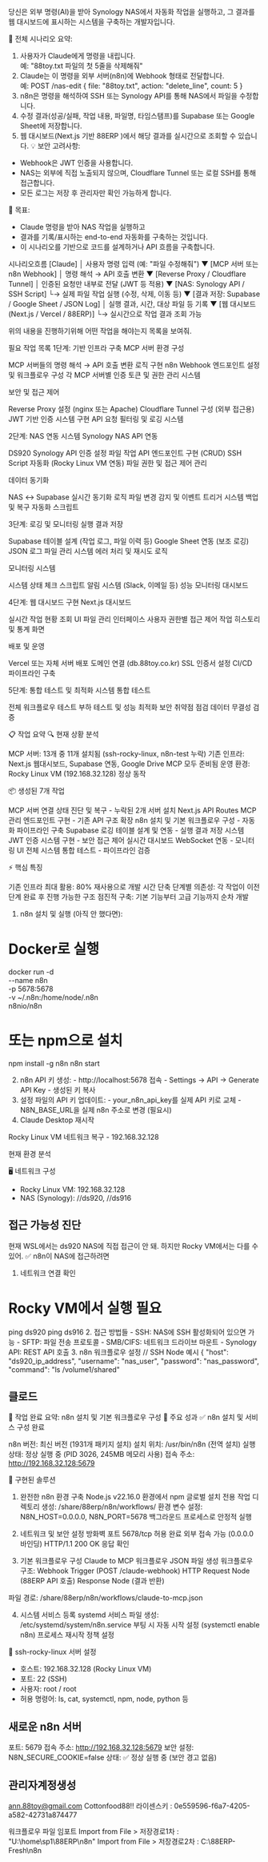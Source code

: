 당신은 외부 명령(AI)을 받아 Synology NAS에서 자동화 작업을 실행하고,
그 결과를 웹 대시보드에 표시하는 시스템을 구축하는 개발자입니다.

📌 전체 시나리오 요약:
1. 사용자가 Claude에게 명령을 내립니다.  
   예: "88toy.txt 파일의 첫 5줄을 삭제해줘"
2. Claude는 이 명령을 외부 서버(n8n)에 Webhook 형태로 전달합니다.  
   예: POST /nas-edit { file: "88toy.txt", action: "delete_line", count: 5 }
3. n8n은 명령을 해석하여 SSH 또는 Synology API를 통해 NAS에서 파일을 수정합니다.
4. 수정 결과(성공/실패, 작업 내용, 파일명, 타임스탬프)를 Supabase 또는 Google Sheet에 저장합니다.
5. 웹 대시보드(Next.js 기반 88ERP )에서 해당 결과를 실시간으로 조회할 수 있습니다.
💡 보안 고려사항:
- Webhook은 JWT 인증을 사용합니다.
- NAS는 외부에 직접 노출되지 않으며, Cloudflare Tunnel 또는 로컬 SSH를 통해 접근합니다.
- 모든 로그는 저장 후 관리자만 확인 가능하게 합니다.

🎯 목표:
- Claude 명령을 받아 NAS 작업을 실행하고
- 결과를 기록/표시하는 end-to-end 자동화를 구축하는 것입니다.
-  이 시나리오를 기반으로 코드를 설계하거나 API 흐름을 구축합니다.

시나리오흐름
[Claude]
   │  사용자 명령 입력 (예: "파일 수정해줘")
   ▼
[MCP 서버 또는 n8n Webhook]
   │  명령 해석 → API 호출 변환
   ▼
[Reverse Proxy / Cloudflare Tunnel]
   │  인증된 요청만 내부로 전달 (JWT 등 적용)
   ▼
[NAS: Synology API / SSH Script]
   └→ 실제 파일 작업 실행 (수정, 삭제, 이동 등)
   ▼
[결과 저장: Supabase / Google Sheet / JSON Log]
   │  실행 결과, 시간, 대상 파일 등 기록
   ▼
[웹 대시보드 (Next.js / Vercel / 88ERP)]
   └→ 실시간으로 작업 결과 조회 가능

위의 내용을 진행하기위해 어떤 작업을 해야는지 목록을 보여줘. 

필요 작업 목록
1단계: 기반 인프라 구축
MCP 서버 환경 구성

MCP 서버들의 명령 해석 → API 호출 변환 로직 구현
n8n Webhook 엔드포인트 설정 및 워크플로우 구성
각 MCP 서버별 인증 토큰 및 권한 관리 시스템

보안 및 접근 제어

Reverse Proxy 설정 (nginx 또는 Apache)
Cloudflare Tunnel 구성 (외부 접근용)
JWT 기반 인증 시스템 구현
API 요청 필터링 및 로깅 시스템

2단계: NAS 연동 시스템
Synology NAS API 연동

DS920 Synology API 인증 설정
파일 작업 API 엔드포인트 구현 (CRUD)
SSH Script 자동화 (Rocky Linux VM 연동)
파일 권한 및 접근 제어 관리

데이터 동기화

NAS ↔ Supabase 실시간 동기화 로직
파일 변경 감지 및 이벤트 트리거 시스템
백업 및 복구 자동화 스크립트

3단계: 로깅 및 모니터링
실행 결과 저장

Supabase 테이블 설계 (작업 로그, 파일 이력 등)
Google Sheet 연동 (보조 로깅)
JSON 로그 파일 관리 시스템
에러 처리 및 재시도 로직

모니터링 시스템

시스템 상태 체크 스크립트
알림 시스템 (Slack, 이메일 등)
성능 모니터링 대시보드

4단계: 웹 대시보드 구현
Next.js 대시보드

실시간 작업 현황 조회 UI
파일 관리 인터페이스
사용자 권한별 접근 제어
작업 히스토리 및 통계 화면

배포 및 운영

Vercel 또는 자체 서버 배포
도메인 연결 (db.88toy.co.kr)
SSL 인증서 설정
CI/CD 파이프라인 구축

5단계: 통합 테스트 및 최적화
시스템 통합 테스트

전체 워크플로우 테스트
부하 테스트 및 성능 최적화
보안 취약점 점검
데이터 무결성 검증


📋 작업 요약
🔍 현재 상황 분석

MCP 서버: 13개 중 11개 설치됨 (ssh-rocky-linux, n8n-test 누락)
기존 인프라: Next.js 웹대시보드, Supabase 연동, Google Drive MCP 모두 준비됨
운영 환경: Rocky Linux VM (192.168.32.128) 정상 동작

📦 생성된 7개 작업

MCP 서버 연결 상태 진단 및 복구 - 누락된 2개 서버 설치
Next.js API Routes MCP 관리 엔드포인트 구현 - 기존 API 구조 확장
n8n 설치 및 기본 워크플로우 구성 - 자동화 파이프라인 구축
Supabase 로깅 테이블 설계 및 연동 - 실행 결과 저장 시스템
JWT 인증 시스템 구현 - 보안 접근 제어
실시간 대시보드 WebSocket 연동 - 모니터링 UI
전체 시스템 통합 테스트 - 파이프라인 검증

⚡ 핵심 특징

기존 인프라 최대 활용: 80% 재사용으로 개발 시간 단축
단계별 의존성: 각 작업이 이전 단계 완료 후 진행 가능한 구조
점진적 구축: 기본 기능부터 고급 기능까지 순차 개발

 1. n8n 설치 및 실행 (아직 안 했다면):
  # Docker로 실행
  docker run -d \
    --name n8n \
    -p 5678:5678 \
    -v ~/.n8n:/home/node/.n8n \
    n8nio/n8n

  # 또는 npm으로 설치
  npm install -g n8n
  n8n start

  2. n8n API 키 생성:
    - http://localhost:5678 접속
    - Settings → API → Generate API Key
    - 생성된 키 복사
  3. 설정 파일의 API 키 업데이트:
    - your_n8n_api_key를 실제 API 키로 교체
    - N8N_BASE_URL을 실제 n8n 주소로 변경 (필요시)
  4. Claude Desktop 재시작

  Rocky Linux VM 네트워크 복구 - 192.168.32.128

  현재 환경 분석

  🖥️ 네트워크 구성

  - Rocky Linux VM: 192.168.32.128
  - NAS (Synology): //ds920, //ds916

## 접근 가능성 진단
  현재 WSL에서는 ds920 NAS에 직접 접근이 안 돼. 하지만 Rocky VM에서는 다를 수 있어.
  ✅ n8n이 NAS에 접근하려면
  1. 네트워크 연결 확인
  # Rocky VM에서 실행 필요
  ping ds920
  ping ds916
  2. 접근 방법들
    - SSH: NAS에 SSH 활성화되어 있으면 가능
    - SFTP: 파일 전송 프로토콜
    - SMB/CIFS: 네트워크 드라이브 마운트
    - Synology API: REST API 호출
  3. n8n 워크플로우 설정
  // SSH Node 예시
  {
    "host": "ds920_ip_address",
    "username": "nas_user",
    "password": "nas_password",
    "command": "ls /volume1/shared"



## 클로드 
🎉 작업 완료 요약: n8n 설치 및 기본 워크플로우 구성
🎯 주요 성과
✅ n8n 설치 및 서비스 구성 완료

n8n 버전: 최신 버전 (1931개 패키지 설치)
설치 위치: /usr/bin/n8n (전역 설치)
실행 상태: 정상 실행 중 (PID 3026, 245MB 메모리 사용)
접속 주소: http://192.168.32.128:5679

🔧 구현된 솔루션
1. 완전한 n8n 환경 구축
Node.js v22.16.0 환경에서 npm 글로벌 설치
전용 작업 디렉토리 생성: /share/88erp/n8n/workflows/
환경 변수 설정: N8N_HOST=0.0.0.0, N8N_PORT=5678
백그라운드 프로세스로 안정적 실행

2. 네트워크 및 보안 설정
방화벽 포트 5678/tcp 허용 완료
외부 접속 가능 (0.0.0.0 바인딩)
HTTP/1.1 200 OK 응답 확인

3. 기본 워크플로우 구성
Claude to MCP 워크플로우 JSON 파일 생성
워크플로우 구조:
Webhook Trigger (POST /claude-webhook)
HTTP Request Node (88ERP API 호출)
Response Node (결과 반환)


파일 경로: /share/88erp/n8n/workflows/claude-to-mcp.json

4. 시스템 서비스 등록
systemd 서비스 파일 생성: /etc/systemd/system/n8n.service
부팅 시 자동 시작 설정 (systemctl enable n8n)
프로세스 재시작 정책 설정


  🔧 ssh-rocky-linux 서버 설정
  - 호스트: 192.168.32.128 (Rocky Linux VM)
  - 포트: 22 (SSH)
  - 사용자: root / root
  - 허용 명령어: ls, cat, systemctl, npm, node, python 등
  
  
  
  ## 새로운 n8n 서버
포트: 5679
접속 주소: http://192.168.32.128:5679
보안 설정: N8N_SECURE_COOKIE=false
상태: ✅ 정상 실행 중 (보안 경고 없음)

## 관리자계정생성
ann.88toy@gmail.com
Cottonfood88!!
라이센스키 : 0e559596-f6a7-4205-a582-42731a874477

워크플로우 파일 임포트 
Import from File > 저장경로1차 : "U:\home\sp1\88ERP\n8n"
Import from File > 저장경로2차 : C:\88ERP-Fresh\n8n



